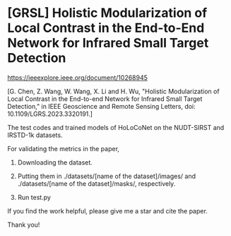 # [GRSL] Holistic Modularization of Local Contrast in the End-to-End Network for Infrared Small Target Detection

https://ieeexplore.ieee.org/document/10268945

[G. Chen, Z. Wang, W. Wang, X. Li and H. Wu, "Holistic Modularization of Local Contrast in the End-to-end Network for Infrared Small Target Detection," in IEEE Geoscience and Remote Sensing Letters, 
doi: 10.1109/LGRS.2023.3320191.]

The test codes and trained models of HoLoCoNet on the NUDT-SIRST and IRSTD-1k datasets.

For validating the metrics in the paper, 

1. Downloading the dataset.

2. Putting them in ./datasets/[name of the dataset]/images/ and ./datasets/[name of the dataset]/masks/, respectively.

3. Run test.py

If you find the work helpful, please give me a star and cite the paper.

Thank you!
